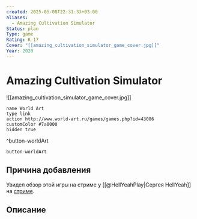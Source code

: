 ```yaml
---
created: 2025-05-08T22:31:33+03:00
aliases:
  - Amazing Cultivation Simulator
Status: plan
Type: game
Rating: R-17
Cover: "[[amazing_cultivation_simulator_game_cover.jpg]]"
Year: 2020
---
```


# Amazing Cultivation Simulator

![[amazing_cultivation_simulator_game_cover.jpg]]


```button
name World Art
type link
action http://www.world-art.ru/games/games.php?id=43086
customColor #7a0000
hidden true
```
^button-worldArt



`button-worldArt`

## Причина добавления

Увидел обзор этой игры на стриме у [[@HellYeahPlay|Сергея HellYeah]] на [стриме](https://www.twitch.tv/videos/2452716054?filter=archives&sort=time).

## Описание


